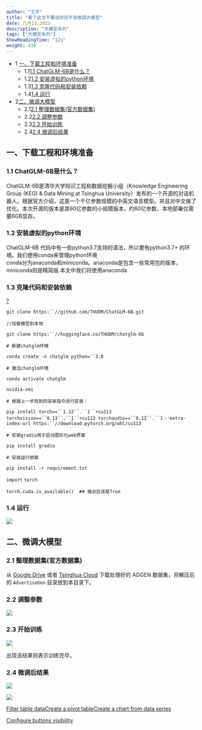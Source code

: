 ```yaml
---
author: "王宇"
title: "看了此文不要说你还不会微调大模型"
date: 八月21,2023
description: "大模型系列"
tags: ["大模型系列"]
ShowReadingTime: "12s"
weight: 430
---
```

*   1 [一、下载工程和环境准备](#id-看了此文不要说你还不会微调大模型-一、下载工程和环境准备)
    *   1.1[1.1 ChatGLM-6B是什么？](#id-看了此文不要说你还不会微调大模型-1.1ChatGLM-6B是什么？)
    *   1.2[1.2 安装虚拟的python环境](#id-看了此文不要说你还不会微调大模型-1.2安装虚拟的python环境)
    *   1.3[1.3 克隆代码和安装依赖](#id-看了此文不要说你还不会微调大模型-1.3克隆代码和安装依赖)
    *   1.4[1.4 运行](#id-看了此文不要说你还不会微调大模型-1.4运行)
*   2[二、微调大模型](#id-看了此文不要说你还不会微调大模型-二、微调大模型)
    *   2.1[2.1 整理数据集(官方数据集)](#id-看了此文不要说你还不会微调大模型-2.1整理数据集\(官方数据集\))
    *   2.2[2.2 调整参数](#id-看了此文不要说你还不会微调大模型-2.2调整参数)
    *   2.3[2.3 开始训练](#id-看了此文不要说你还不会微调大模型-2.3开始训练) 
    *   2.4[2.4 微调后结果](#id-看了此文不要说你还不会微调大模型-2.4微调后结果)

一、下载工程和环境准备
------------------------------------------------------------------------------------------------------------------------------------------------------------------------------------------------------------------------------------------------------------------------------------------------------------------------------------------------------------------------------------------------------------------------------------------------------------------------------------------------------------------------------------------------------------------------------------------------------------------

### 1.1 ChatGLM-6B是什么？

ChatGLM-6B是清华大学知识工程和数据挖掘小组（Knowledge Engineering Group (KEG) & Data Mining at Tsinghua University）发布的一个开源的对话机器人。根据官方介绍，这是一个千亿参数规模的中英文语言模型。并且对中文做了优化。本次开源的版本是其60亿参数的小规模版本，约60亿参数，本地部署仅需要6GB显存。

### 1.2 安装虚拟的python环境

ChatGLM-6B 代码中有一些python3.7支持的语法，所以要有python3.7+ 的环境。我们使用conda来管理python环境  
conda分为anaconda和miniconda。anaconda是包含一些常用包的版本，miniconda则是精简版.本文中我们将使用anaconda  
  

### 1.3 克隆代码和安装依赖

[?](#)

`git clone https:``//github.com/THUDM/ChatGLM-6B.git`

`//加载模型到本地`

`git clone https:``//huggingface.co/THUDM/chatglm-6b`

`# 新建chatglm环境`

`conda create -n chatglm python=``3.8`

`# 激活chatglm环境`

`conda activate chatglm`

`nvidia-smi`

`# 根据上一步找到的安装指令进行安装：`

`pip install torch==``1.12``.``1``+cu113 torchvision==``0.13``.``1``+cu113 torchaudio==``0.12``.``1` `--extra-index-url https:``//download.pytorch.org/whl/cu113`

`# 安装gradio用于启动图形化web界面`

`pip install gradio`

`# 安装运行依赖`

`pip install -r requirement.txt`

`import` `torch`

`torch.cuda.is_available()  ## 输出应该是True`

  

### 1.4 运行

![](/download/attachments/105279095/image2023-8-21_16-7-7.png?version=1&modificationDate=1692605228001&api=v2)

  

二、微调大模型
-------

### 2.1 整理数据集(官方数据集)

从 [Google Drive](https://drive.google.com/file/d/13_vf0xRTQsyneRKdD1bZIr93vBGOczrk/view?usp=sharing) 或者 [Tsinghua Cloud](https://cloud.tsinghua.edu.cn/f/b3f119a008264b1cabd1/?dl=1) 下载处理好的 ADGEN 数据集，将解压后的 `AdvertiseGen` 目录放到本目录下。

### 2.2 调整参数

![](/download/attachments/105279095/image2023-8-21_16-9-7.png?version=1&modificationDate=1692605348136&api=v2)

  

### 2.3 开始训练 

![](/download/attachments/105279095/image2023-8-21_16-13-8.png?version=1&modificationDate=1692605588954&api=v2)

出现该结果则表示训练完毕。

### 2.4 微调后结果

**![](/download/attachments/105279095/image2023-8-21_16-14-13.png?version=1&modificationDate=1692605653219&api=v2)**

![](/download/attachments/105279095/image2023-8-21_16-14-30.png?version=1&modificationDate=1692605670733&api=v2)

  

[Filter table data](#)[Create a pivot table](#)[Create a chart from data series](#)

[Configure buttons visibility](/users/tfac-settings.action)